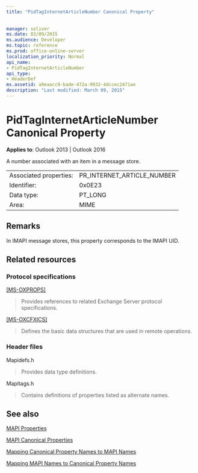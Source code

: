 ```yaml
---
title: "PidTagInternetArticleNumber Canonical Property"
 
 
manager: soliver
ms.date: 03/09/2015
ms.audience: Developer
ms.topic: reference
ms.prod: office-online-server
localization_priority: Normal
api_name:
- PidTagInternetArticleNumber
api_type:
- HeaderDef
ms.assetid: a9eaacc9-bade-472a-9932-4dccec2471ae
description: "Last modified: March 09, 2015"
---
```


# PidTagInternetArticleNumber Canonical Property

  
  
**Applies to**: Outlook 2013 | Outlook 2016 
  
A number associated with an item in a message store.
  
|||
|:-----|:-----|
|Associated properties:  <br/> |PR_INTERNET_ARTICLE_NUMBER  <br/> |
|Identifier:  <br/> |0x0E23  <br/> |
|Data type:  <br/> |PT_LONG  <br/> |
|Area:  <br/> |MIME  <br/> |
   
## Remarks

In IMAPI message stores, this property corresponds to the IMAPI UID.
  
## Related resources

### Protocol specifications

[[MS-OXPROPS]](http://msdn.microsoft.com/library/f6ab1613-aefe-447d-a49c-18217230b148%28Office.15%29.aspx)
  
> Provides references to related Exchange Server protocol specifications.
    
[[MS-OXCFXICS]](http://msdn.microsoft.com/library/b9752f3d-d50d-44b8-9e6b-608a117c8532%28Office.15%29.aspx)
  
> Defines the basic data structures that are used in remote operations.
    
### Header files

Mapidefs.h
  
> Provides data type definitions.
    
Mapitags.h
  
> Contains definitions of properties listed as alternate names.
    
## See also



[MAPI Properties](mapi-properties.md)
  
[MAPI Canonical Properties](mapi-canonical-properties.md)
  
[Mapping Canonical Property Names to MAPI Names](mapping-canonical-property-names-to-mapi-names.md)
  
[Mapping MAPI Names to Canonical Property Names](mapping-mapi-names-to-canonical-property-names.md)

